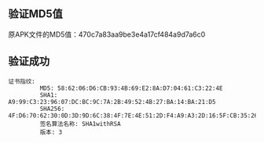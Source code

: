 ## 验证MD5值

原APK文件的MD5值：470c7a83aa9be3e4a17cf484a9d7a6c0

## 验证成功


```
证书指纹:
         MD5: 58:62:06:D6:CB:93:4B:69:E2:8A:D7:04:61:C3:22:4E
         SHA1: A9:99:C3:23:96:07:DC:BC:9C:7A:2B:49:52:4B:27:BA:14:BA:21:D5
         SHA256: 4F:D6:70:62:30:0D:3D:9D:6C:38:4F:7E:4E:51:2D:F4:A9:A3:2D:16:5F:CB:35:26:42:8C:8E:9E:3D:4E:44:B7
         签名算法名称: SHA1withRSA
         版本: 3
```


